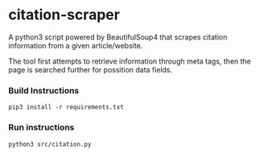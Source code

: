 # citation-scraper
A python3 script powered by BeautifulSoup4 that scrapes citation information from a given article/website.


The tool first attempts to retrieve information through meta tags, then the page is searched further for possition data fields.

### Build Instructions

`pip3 install -r requirements.txt`

### Run instructions

`python3 src/citation.py`
